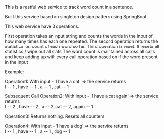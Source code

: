 This is  a restful web service to track word count in a sentence. 

Built this service based on singleton design pattern using SpringBoot.
                                                                 
This web service have 3 operations. 

First operation takes an input string and counts the words in the input of how many times has each one repeated. 
The second operation returns the statistics i.e. count of each word so far. 
Third operation is reset. It resets all statistics / wipe out all stats
The word count is maintained across all calls and keep adding up with every call operation based on if the word present in the input

Example:

Operation1: With input - 'I have a cat' =>  the service returns  
I -- 1 , have -- 1 , a -- 1 , cat -- 1 

Subsequent Call 
Operation2: With input - 'I have a cat again' => the service returns  
I -- 2 , have -- 2 , a -- 2, cat -- 2, again -- 1

Operation3: Returns nothing. Resets all counters

Operation4: With input - 'I have a dog' =>  the service returns  
I -- 1 ,  have -- 1 , a -- 1 , dog -- 1 



